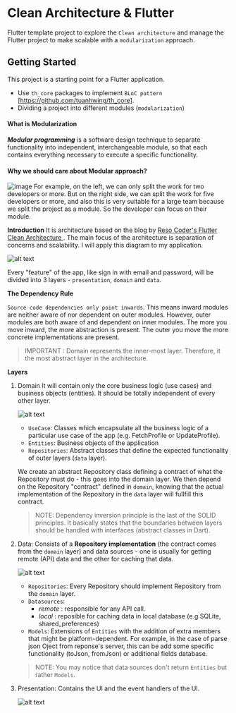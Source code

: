 # Clean Architecture & Flutter

Flutter template project to explore the `Clean architecture` and manage the Flutter project to make scalable with a `modularization` approach.

## Getting Started

This project is a starting point for a Flutter application.

-  Use `th_core` packages to implement `BLoC pattern` [https://github.com/tuanhwing/th_core].
-  Dividing a project into different modules (`modularization`)

#### What is Modularization
***Modular programming*** is a software design technique to separate functionality into independent, interchangeable module, so that each contains everything necessary to execute a specific functionality.

#### Why we should care about Modular approach?
![image](https://i.imgur.com/9EI9Lwg.png)
For example, on the left, we can only split the work for two developers or more. But on the right side, we can split the work for five developers or more, and also this is very suitable for a large team because we split the project as a module. So the developer can focus on their module.

**Introduction**
It is architecture based on the blog by [Reso Coder's Flutter Clean Architecture ](https://resocoder.com/2019/08/27/flutter-tdd-clean-architecture-course-1-explanation-project-structure/). The main focus of the architecture is separation of concerns and scalability.  I will apply this diagram to my application.

![alt text](https://i0.wp.com/resocoder.com/wp-content/uploads/2019/08/Clean-Architecture-Flutter-Diagram.png?w=556&ssl=1)

Every "feature" of the app, like sign in with email and password, will be divided into 3 layers - `presentation`, `domain` and `data`.

**The Dependency Rule**

`Source code dependencies only point inwards`. This means inward modules are neither aware of nor dependent on outer modules. However, outer modules are both aware of and dependent on inner modules. The more you move inward, the more abstraction is present. The outer you move the more concrete implementations are present.

> IMPORTANT : Domain represents the inner-most layer. Therefore, it the most abstract layer in the architecture.

**Layers**

1. Domain
   It will contain only the core business logic (use cases) and business objects (entities). It should be totally independent of every other layer.

   ![alt text](https://i0.wp.com/resocoder.com/wp-content/uploads/2019/08/domain-layer-diagram.png?w=141&ssl=1)
   - `UseCase`: Classes which encapsulate all the business logic of a particular use case of the app (e.g. FetchProfile or UpdateProfile).
   - `Entities`: Business objects of the application
   - `Repositories`: Abstract classes that define the expected functionality of outer layers (`data` layer).

   We create an abstract Repository class defining a contract of what the Repository must do - this goes into the domain layer. We then depend on the Repository "contract" defined in `domain`, knowing that the actual implementation of the Repository in the `data` layer will fullfill this contract.
   >NOTE: Dependency inversion principle is the last of the SOLID principles. It basically states that the boundaries between layers should be handled with interfaces (abstract classes in Dart).

2. Data:
   Consists of a **Repository implementation** (the contract comes from the `domain` layer) and data sources - one is usually for getting remote (API) data and the other for caching that data.

   ![alt text](https://i0.wp.com/resocoder.com/wp-content/uploads/2019/08/data-layer-diagram.png?w=329&ssl=1)
   - `Repositories`: Every Repository should implement Repository from the `domain` layer.
   - `Datasources`:
      - *remote* : responsible for any API call.
      - *local* : reposible for caching data in local database (e.g SQLite, shared_preferences)
   - `Models`: Extensions of `Entities` with the addition of extra members that might be platform-dependent. For example, in the case of parse json Oject from reponse's server, this can be add some specific functionality (toJson, fromJson) or additional fields database.
   > NOTE: You may notice that data sources don't return `Entities` but rather `Models`.
3. Presentation:
   Contains the UI and the event handlers of the UI.

   ![alt text](https://i0.wp.com/resocoder.com/wp-content/uploads/2019/08/presentation-layer-diagram.png?w=287&ssl=1)